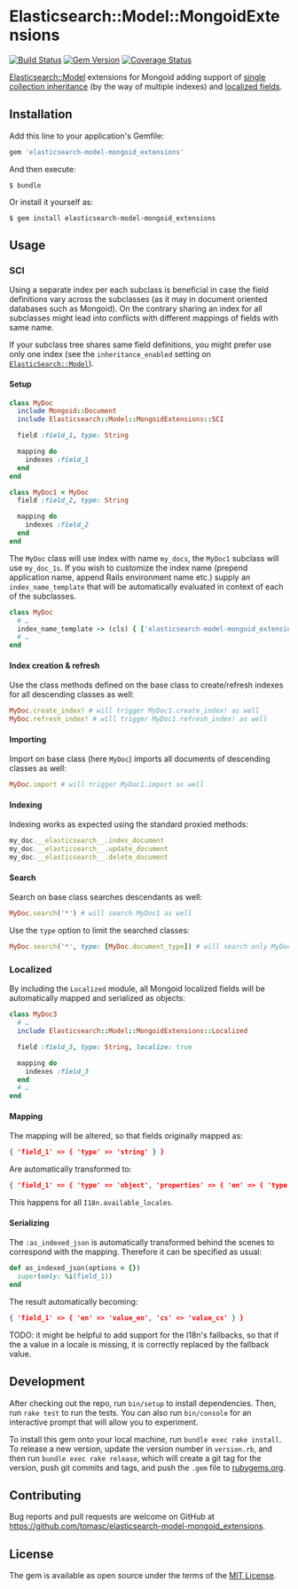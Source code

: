 # Elasticsearch::Model::MongoidExtensions

[![Build Status](https://travis-ci.org/tomasc/elasticsearch-model-mongoid_extensions.svg)](https://travis-ci.org/tomasc/elasticsearch-model-mongoid_extensions) [![Gem Version](https://badge.fury.io/rb/elasticsearch-model-mongoid_extensions.svg)](http://badge.fury.io/rb/elasticsearch-model-mongoid_extensions) [![Coverage Status](https://img.shields.io/coveralls/tomasc/elasticsearch-model-mongoid_extensions.svg)](https://coveralls.io/r/tomasc/elasticsearch-model-mongoid_extensions)

[Elasticsearch::Model](https://github.com/elastic/elasticsearch-rails/tree/master/elasticsearch-model) extensions for Mongoid adding support of [single collection inheritance](https://github.com/tomasc/elasticsearch-model-mongoid_extensions#sci) (by the way of multiple indexes) and [localized fields](https://github.com/tomasc/elasticsearch-model-mongoid_extensions#localized).

## Installation

Add this line to your application's Gemfile:

```ruby
gem 'elasticsearch-model-mongoid_extensions'
```

And then execute:

    $ bundle

Or install it yourself as:

    $ gem install elasticsearch-model-mongoid_extensions

## Usage

### SCI

Using a separate index per each subclass is beneficial in case the field definitions vary across the subclasses (as it may in document oriented databases such as Mongoid). On the contrary sharing an index for all subclasses might lead into conflicts with different mappings of fields with same name.

If your subclass tree shares same field definitions, you might prefer use only one index (see the `inheritance_enabled` setting on [`ElasticSearch::Model`](https://github.com/elastic/elasticsearch-rails/tree/master/elasticsearch-model#settings)).

#### Setup

```ruby
class MyDoc
  include Mongoid::Document
  include Elasticsearch::Model::MongoidExtensions::SCI

  field :field_1, type: String

  mapping do
    indexes :field_1
  end
end

class MyDoc1 < MyDoc
  field :field_2, type: String

  mapping do
    indexes :field_2
  end
end
```

The `MyDoc` class will use index with name `my_docs`, the `MyDoc1` subclass will use `my_doc_1s`. If you wish to customize the index name (prepend application name, append Rails environment name etc.) supply an `index_name_template` that will be automatically evaluated in context of each of the subclasses.

```ruby
class MyDoc
  # …
  index_name_template -> (cls) { ['elasticsearch-model-mongoid_extensions', cls.model_name.plural].join('-') }
  # …
end
```

#### Index creation & refresh

Use the class methods defined on the base class to create/refresh indexes for all descending classes as well:

```ruby
MyDoc.create_index! # will trigger MyDoc1.create_index! as well
MyDoc.refresh_index! # will trigger MyDoc1.refresh_index! as well
```

#### Importing

Import on base class (here `MyDoc`) imports all documents of descending classes as well:

```ruby
MyDoc.import # will trigger MyDoc1.import as well
```

#### Indexing

Indexing works as expected using the standard proxied methods:

```ruby
my_doc.__elasticsearch__.index_document
my_doc.__elasticsearch__.update_document
my_doc.__elasticsearch__.delete_document
```

#### Search

Search on base class searches descendants as well:

```ruby
MyDoc.search('*') # will search MyDoc1 as well
```

Use the `type` option to limit the searched classes:

```ruby
MyDoc.search('*', type: [MyDoc.document_type]) # will search only MyDoc
```

### Localized

By including the `Localized` module, all Mongoid localized fields will be automatically mapped and serialized as objects:

```ruby
class MyDoc3
  # …
  include Elasticsearch::Model::MongoidExtensions::Localized

  field :field_3, type: String, localize: true

  mapping do
    indexes :field_3
  end
  # …
end
```

#### Mapping

The mapping will be altered, so that fields originally mapped as:

```json
{ 'field_1' => { 'type' => 'string' } }
```

Are automatically transformed to:

```json
{ 'field_1' => { 'type' => 'object', 'properties' => { 'en' => { 'type' => 'string' } } } }
```

This happens for all `I18n.available_locales`.

#### Serializing

The `:as_indexed_json` is automatically transformed behind the scenes to correspond with the mapping. Therefore it can be specified as usual:

```ruby
def as_indexed_json(options = {})
  super(only: %i(field_1))
end
```

The result automatically becoming:

```json
{ 'field_1' => { 'en' => 'value_en', 'cs' => 'value_cs' } }
```

TODO: it might be helpful to add support for the I18n's fallbacks, so that if the a value in a locale is missing, it is correctly replaced by the fallback value.

## Development

After checking out the repo, run `bin/setup` to install dependencies. Then, run `rake test` to run the tests. You can also run `bin/console` for an interactive prompt that will allow you to experiment.

To install this gem onto your local machine, run `bundle exec rake install`. To release a new version, update the version number in `version.rb`, and then run `bundle exec rake release`, which will create a git tag for the version, push git commits and tags, and push the `.gem` file to [rubygems.org](https://rubygems.org).

## Contributing

Bug reports and pull requests are welcome on GitHub at https://github.com/tomasc/elasticsearch-model-mongoid_extensions.


## License

The gem is available as open source under the terms of the [MIT License](http://opensource.org/licenses/MIT).
